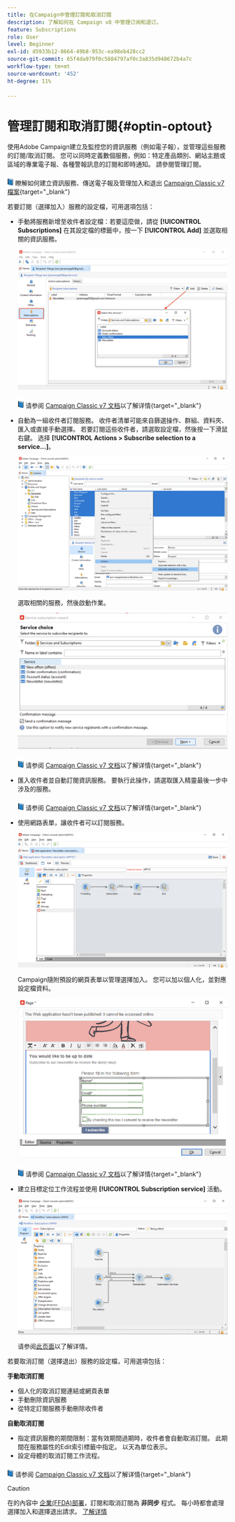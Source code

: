 ```yaml
---
title: 在Campaign中管理訂閱和取消訂閱
description: 了解如何在 Campaign v8 中管理订阅和退订。
feature: Subscriptions
role: User
level: Beginner
exl-id: d5933b12-8664-49b8-953c-ea98eb428cc2
source-git-commit: 65f4da979f0c5884797af0c3a835d948672b4a7c
workflow-type: tm+mt
source-wordcount: '452'
ht-degree: 11%

---
```


# 管理訂閱和取消訂閱{#optin-optout}

使用Adobe Campaign建立及監控您的資訊服務（例如電子報），並管理這些服務的訂閱/取消訂閱。 您可以同時定義數個服務，例如：特定產品類別、網站主題或區域的專業電子報、各種警報訊息的訂閱和即時通知。 請參閱管理訂閱。

![](../assets/do-not-localize/book.png) 瞭解如何建立資訊服務、傳送電子報及管理加入和退出 [Campaign Classic v7檔案](https://experienceleague.adobe.com/docs/campaign-classic/using/sending-messages/subscriptions-and-referrals/managing-subscriptions.html){target="_blank"}

若要訂閱（選擇加入）服務的設定檔，可用選項包括：

* 手動將服務新增至收件者設定檔：若要這麼做，請從 **[!UICONTROL Subscriptions]** 在其設定檔的標籤中，按一下 **[!UICONTROL Add]** 並選取相關的資訊服務。

   ![](assets/subscribe-to-a-service.png)

   ![](../assets/do-not-localize/book.png) 请参阅 [Campaign Classic v7 文档](https://experienceleague.adobe.com/docs/campaign-classic/using/getting-started/profile-management/editing-a-profile.html#deliveries-tab)以了解详情{target="_blank"}

* 自動為一組收件者訂閱服務。 收件者清單可能來自篩選操作、群組、資料夾、匯入或直接手動選擇。 若要訂閱這些收件者，請選取設定檔，然後按一下滑鼠右鍵。 选择 **[!UICONTROL Actions > Subscribe selection to a service...]**。

   ![](assets/subscribe-selection.png)

   選取相關的服務，然後啟動作業。

   ![](assets/subscribe-confirm.png)

   ![](../assets/do-not-localize/book.png) 请参阅 [Campaign Classic v7 文档](https://experienceleague.adobe.com/docs/campaign-classic/using/getting-started/profile-management/editing-a-profile.html#deliveries-tab)以了解详情{target="_blank"}


* 匯入收件者並自動訂閱資訊服務。 要執行此操作，請選取匯入精靈最後一步中涉及的服務。

   ![](../assets/do-not-localize/book.png) 请参阅 [Campaign Classic v7 文档](https://experienceleague.adobe.com/docs/campaign-classic/using/getting-started/importing-and-exporting-data/generic-imports-exports/executing-import-jobs.html#step-5---additional-step-when-importing-recipients)以了解详情{target="_blank"}

* 使用網路表單，讓收件者可以訂閱服務。

   ![](assets/opt-in-webapp.png)

   Campaign隨附預設的網頁表單以管理選擇加入。 您可以加以個人化，並對應設定檔資料。

   ![](assets/web-app.png)

   ![](../assets/do-not-localize/book.png) 请参阅 [Campaign Classic v7 文档](https://experienceleague.adobe.com/docs/campaign-classic/using/designing-content/web-forms/use-cases--web-forms.html#create-a-subscription--form-with-double-opt-in)以了解详情{target="_blank"}


* 建立目標定位工作流程並使用 **[!UICONTROL Subscription service]** 活動。

   ![](assets/wf-subscription.png)

   请参阅[此页面](https://experienceleague.adobe.com/docs/campaign/automation/workflows/wf-activities/targeting-activities/subscription-services.html)以了解详情。

若要取消訂閱（選擇退出）服務的設定檔，可用選項包括：

**手動取消訂閱**

* 個人化的取消訂閱連結或網頁表單
* 手動刪除資訊服務
* 從特定訂閱服務手動刪除收件者

**自動取消訂閱**

* 指定資訊服務的期間限制：當有效期間過期時，收件者會自動取消訂閱。 此期間在服務屬性的Edit索引標籤中指定。 以天為單位表示。
* 設定母體的取消訂閱工作流程。

![](../assets/do-not-localize/book.png) 请参阅 [Campaign Classic v7 文档](https://experienceleague.adobe.com/docs/campaign-classic/using/sending-messages/subscriptions-and-referrals/managing-subscriptions.html#unsubscribing-a-recipient-from-a-service)以了解详情{target="_blank"}


>[!CAUTION]
>
>在的內容中 [企業(FFDA)部署](../architecture/enterprise-deployment.md)，訂閱和取消訂閱為 **非同步** 程式。 每小時都會處理選擇加入和選擇退出請求。 [了解详情](../architecture/new-apis.md#sub-apis)

<!--
You can also enable your delivery recipients to forward messages to a friend. To do this, insert the relevant links into your delivery. You may then track this sharing process as well as the number of visits to the concerned pages. 

![](../assets/do-not-localize/book.png) For more on this capability, refer to [Campaign Classic v7 documentation](https://experienceleague.adobe.com/docs/campaign-classic/using/sending-messages/subscriptions-and-referrals/viral-and-social-marketing.html#viral-marketing--forward-to-a-friend){target="_blank"}
-->
